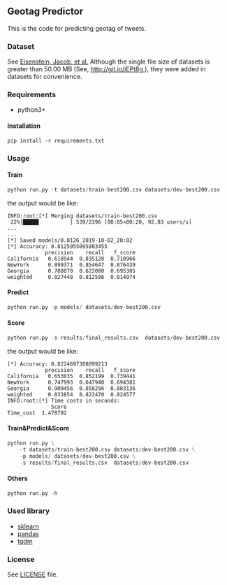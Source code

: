 ## Geotag Predictor

This is the code for predicting geotag of tweets.

### Dataset
See [Eisenstein, Jacob, et al.](http://www.cs.cmu.edu/~nasmith/papers/eisenstein+oconnor+smith+xing.emnlp10.pdf)
  Although the single file size of datasets is greater than 50.00 MB (See, [http://git.io/iEPt8g ](http://git.io/iEPt8g )), they were added in datasets for convenience.

### Requirements
+ python3+

#### Installation
```pip
pip install -r requirements.txt
```
### Usage
#### Train
```python
python run.py -t datasets/train-best200.csv datasets/dev-best200.csv

```
the output would be like:
```
INFO:root:[*] Merging datasets/train-best200.csv 
 22%|█████          | 539/2396 [00:05<00:20, 92.03 users/s]
...
...
[*] Saved models/0.8126_2019-10-02_20:02
[*] Accuracy: 0.8125955095803455
            precision    recall   f_score
California   0.618944  0.835128  0.710966
NewYork      0.899371  0.854647  0.876439
Georgia      0.788070  0.622080  0.695305
weighted     0.827448  0.812596  0.814974
```
#### Predict
```python
python run.py -p models/ datasets/dev-best200.csv 

```
#### Score
```python
python run.py -s results/final_results.csv  datasets/dev-best200.csv
```
the output would be like:
```
[*] Accuracy: 0.8224697308099213
            precision    recall   f_score
California   0.653035  0.852199  0.739441
NewYork      0.747993  0.647940  0.694381
Georgia      0.909456  0.858296  0.883136
weighted     0.833854  0.822470  0.824577
INFO:root:[*] Time costs in seconds:
              Score
Time_cost  1.478792

```
#### Train&Predict&Score
```python
python run.py \
    -t datasets/train-best200.csv datasets/dev-best200.csv \
    -p models/ datasets/dev-best200.csv \
    -s results/final_results.csv  datasets/dev-best200.csv 
```

#### Others
```python
python run.py -h
```

### Used library
+ [sklearn](https://scikit-learn.org/stable/index.html)
+ [pandas](https://github.com/pandas-dev/pandas.git)
+ [tqdm](https://github.com/tqdm/tqdm.git)
### License
See [LICENSE](LICENSE) file.